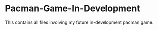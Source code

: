 # Pacman-Game-In-Development
This contains all files involving my future in-development pacman game.
